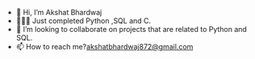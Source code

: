 - 👋 Hi, I’m Akshat Bhardwaj
- 🧑🏻‍💻 Just completed Python ,SQL and C.
- 💞️ I’m looking to collaborate on projects that are related to Python and SQL.
- 📫 How to reach me?akshatbhardwaj872@gmail.com
